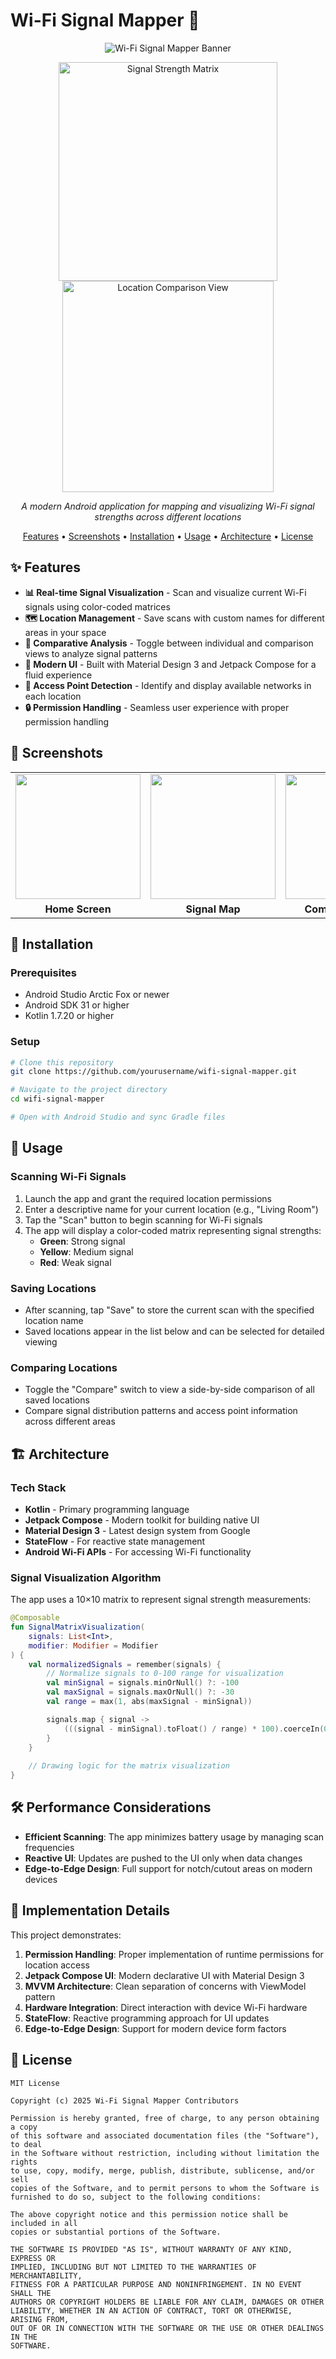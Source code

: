 # Wi-Fi Signal Mapper 📶

<div align="center">

![Wi-Fi Signal Mapper Banner](https://github.com/user-attachments/assets/bceb2ac1-b268-4662-bcd0-7800c0a3b6b1)

<p float="left">
  <img width="350" alt="Signal Strength Matrix" src="https://github.com/user-attachments/assets/2697ee60-e2c8-48ba-beba-2d76b8510db5" />
  <img width="338" alt="Location Comparison View" src="https://github.com/user-attachments/assets/519c3b04-0659-4f98-90a0-54b58f3ce6f2" />
</p>

_A modern Android application for mapping and visualizing Wi-Fi signal strengths across different locations_

[Features](#features) • [Screenshots](#screenshots) • [Installation](#installation) • [Usage](#usage) • [Architecture](#architecture) • [License](#license)

</div>

## ✨ Features

- **📊 Real-time Signal Visualization** - Scan and visualize current Wi-Fi signals using color-coded matrices
- **🗺️ Location Management** - Save scans with custom names for different areas in your space
- **🔄 Comparative Analysis** - Toggle between individual and comparison views to analyze signal patterns
- **📱 Modern UI** - Built with Material Design 3 and Jetpack Compose for a fluid experience
- **📶 Access Point Detection** - Identify and display available networks in each location
- **🔒 Permission Handling** - Seamless user experience with proper permission handling

## 📸 Screenshots

<div align="center">
<table>
  <tr>
    <td><img src="screenshots/home_screen.png" width="200"/></td>
    <td><img src="screenshots/signal_map.png" width="200"/></td>
    <td><img src="screenshots/comparison_view.png" width="200"/></td>
  </tr>
  <tr>
    <td align="center"><b>Home Screen</b></td>
    <td align="center"><b>Signal Map</b></td>
    <td align="center"><b>Comparison View</b></td>
  </tr>
</table>
</div>

## 🔧 Installation

### Prerequisites

- Android Studio Arctic Fox or newer
- Android SDK 31 or higher
- Kotlin 1.7.20 or higher

### Setup

```bash
# Clone this repository
git clone https://github.com/yourusername/wifi-signal-mapper.git

# Navigate to the project directory
cd wifi-signal-mapper

# Open with Android Studio and sync Gradle files
```

## 📱 Usage

### Scanning Wi-Fi Signals

1. Launch the app and grant the required location permissions
2. Enter a descriptive name for your current location (e.g., "Living Room")
3. Tap the "Scan" button to begin scanning for Wi-Fi signals
4. The app will display a color-coded matrix representing signal strengths:
   - **Green**: Strong signal
   - **Yellow**: Medium signal
   - **Red**: Weak signal

### Saving Locations

- After scanning, tap "Save" to store the current scan with the specified location name
- Saved locations appear in the list below and can be selected for detailed viewing

### Comparing Locations

- Toggle the "Compare" switch to view a side-by-side comparison of all saved locations
- Compare signal distribution patterns and access point information across different areas

## 🏗️ Architecture

### Tech Stack

- **Kotlin** - Primary programming language
- **Jetpack Compose** - Modern toolkit for building native UI
- **Material Design 3** - Latest design system from Google
- **StateFlow** - For reactive state management
- **Android Wi-Fi APIs** - For accessing Wi-Fi functionality



### Signal Visualization Algorithm

The app uses a 10×10 matrix to represent signal strength measurements:

```kotlin
@Composable
fun SignalMatrixVisualization(
    signals: List<Int>,
    modifier: Modifier = Modifier
) {
    val normalizedSignals = remember(signals) {
        // Normalize signals to 0-100 range for visualization
        val minSignal = signals.minOrNull() ?: -100
        val maxSignal = signals.maxOrNull() ?: -30
        val range = max(1, abs(maxSignal - minSignal))

        signals.map { signal ->
            (((signal - minSignal).toFloat() / range) * 100).coerceIn(0f, 100f)
        }
    }
    
    // Drawing logic for the matrix visualization
}
```

## 🛠️ Performance Considerations

- **Efficient Scanning**: The app minimizes battery usage by managing scan frequencies
- **Reactive UI**: Updates are pushed to the UI only when data changes
- **Edge-to-Edge Design**: Full support for notch/cutout areas on modern devices

## 📝 Implementation Details

This project demonstrates:

1. **Permission Handling**: Proper implementation of runtime permissions for location access
2. **Jetpack Compose UI**: Modern declarative UI with Material Design 3
3. **MVVM Architecture**: Clean separation of concerns with ViewModel pattern
4. **Hardware Integration**: Direct interaction with device Wi-Fi hardware
5. **StateFlow**: Reactive programming approach for UI updates
6. **Edge-to-Edge Design**: Support for modern device form factors

## 📄 License

```
MIT License

Copyright (c) 2025 Wi-Fi Signal Mapper Contributors

Permission is hereby granted, free of charge, to any person obtaining a copy
of this software and associated documentation files (the "Software"), to deal
in the Software without restriction, including without limitation the rights
to use, copy, modify, merge, publish, distribute, sublicense, and/or sell
copies of the Software, and to permit persons to whom the Software is
furnished to do so, subject to the following conditions:

The above copyright notice and this permission notice shall be included in all
copies or substantial portions of the Software.

THE SOFTWARE IS PROVIDED "AS IS", WITHOUT WARRANTY OF ANY KIND, EXPRESS OR
IMPLIED, INCLUDING BUT NOT LIMITED TO THE WARRANTIES OF MERCHANTABILITY,
FITNESS FOR A PARTICULAR PURPOSE AND NONINFRINGEMENT. IN NO EVENT SHALL THE
AUTHORS OR COPYRIGHT HOLDERS BE LIABLE FOR ANY CLAIM, DAMAGES OR OTHER
LIABILITY, WHETHER IN AN ACTION OF CONTRACT, TORT OR OTHERWISE, ARISING FROM,
OUT OF OR IN CONNECTION WITH THE SOFTWARE OR THE USE OR OTHER DEALINGS IN THE
SOFTWARE.
```
